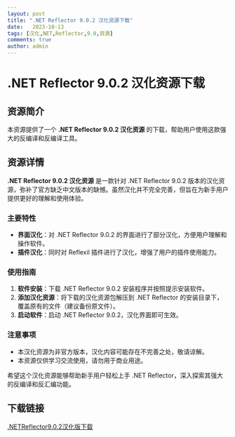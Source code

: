 ```yaml
---
layout: post
title: ".NET Reflector 9.0.2 汉化资源下载"
date:   2023-10-13
tags: [汉化,NET,Reflector,9.0,资源]
comments: true
author: admin
---
```

# .NET Reflector 9.0.2 汉化资源下载

## 资源简介

本资源提供了一个 **.NET Reflector 9.0.2 汉化资源** 的下载，帮助用户使用这款强大的反编译和反编译工具。

## 资源详情

**.NET Reflector 9.0.2 汉化资源** 是一款针对 .NET Reflector 9.0.2 版本的汉化资源，弥补了官方缺乏中文版本的缺憾。虽然汉化并不完全完善，但旨在为新手用户提供更好的理解和使用体验。

### 主要特性

- **界面汉化**：对 .NET Reflector 9.0.2 的界面进行了部分汉化，方便用户理解和操作软件。
- **插件汉化**：同时对 Reflexil 插件进行了汉化，增强了用户的插件使用能力。

### 使用指南

1. **软件安装**：下载 .NET Reflector 9.0.2 安装程序并按照提示安装软件。
2. **添加汉化资源**：将下载的汉化资源包解压到 .NET Reflector 的安装目录下，覆盖原有的文件（建议备份原文件）。
3. **启动软件**：启动 .NET Reflector 9.0.2，汉化界面即可生效。

### 注意事项

- 本汉化资源为非官方版本，汉化内容可能存在不完善之处，敬请谅解。
- 本资源仅供学习交流使用，请勿用于商业用途。

希望这个汉化资源能够帮助新手用户轻松上手 .NET Reflector，深入探索其强大的反编译和反汇编功能。

## 下载链接

[.NETReflector9.0.2汉化版下载](https://pan.quark.cn/s/57e16ed32960)